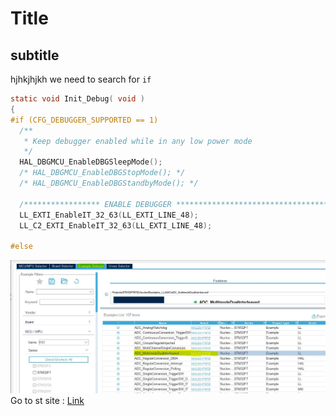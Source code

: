 # Title
## subtitle
hjhkjhjkh
we need to search for `if`
```c
static void Init_Debug( void )
{
#if (CFG_DEBUGGER_SUPPORTED == 1)
  /**
   * Keep debugger enabled while in any low power mode
   */
  HAL_DBGMCU_EnableDBGSleepMode();
  /* HAL_DBGMCU_EnableDBGStopMode(); */
  /* HAL_DBGMCU_EnableDBGStandbyMode(); */

  /***************** ENABLE DEBUGGER *************************************/
  LL_EXTI_EnableIT_32_63(LL_EXTI_LINE_48);
  LL_C2_EXTI_EnableIT_32_63(LL_EXTI_LINE_48);

#else
```
![Imag1](./img/ADCDualInterleave_Example.JPG)
Go to st site :
[Link](www.st.cm)
